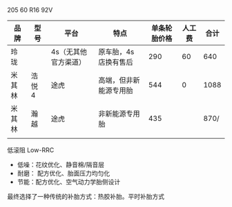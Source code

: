 205 60 R16 92V

| 品牌   | 型号   | 平台                 | 特点                   | 单条轮胎价格 | 人工费 | 合计 |
| ------ | ------ | -------------------- | ---------------------- | ------------ | ------ | ---- |
| 玲珑   |        | 4s（无其他官方渠道） | 原车胎，4s 店换有售后  | 290          | 60     | 640  |
| 米其林 | 浩悦 4 | 途虎                 | 高端，但非新能源专用胎 | 544          | 0      | 1088 |
| 米其林 | 瀚越   | 途虎                 | 非新能源专用胎         | 435          |        | 870/ |
|        |        |                      |                        |              |        |      |

低滚阻 Low-RRC

- 低噪：花纹优化、静音棉/隔音层
- 耐磨： 配方优化、胎面压力均匀化
- 节能：配方优化、空气动力学胎侧设计

最终选择了一种传统的补胎方式：热胶补胎。平时补胎方式
